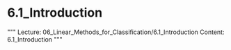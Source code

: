 # 6.1_Introduction
"""
Lecture: 06_Linear_Methods_for_Classification/6.1_Introduction
Content: 6.1_Introduction
"""
